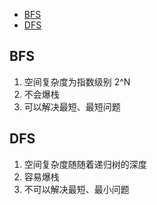<!-- vim-markdown-toc GFM -->

* [BFS](#bfs)
* [DFS](#dfs)

<!-- vim-markdown-toc -->

## BFS

1. 空间复杂度为指数级别 2^N
2. 不会爆栈
3. 可以解决最短、最短问题

## DFS

1. 空间复杂度随随着递归树的深度
2. 容易爆栈
3. 不可以解决最短、最小问题
